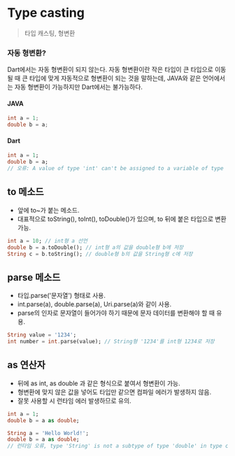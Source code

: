 # Type casting

> 타입 캐스팅, 형변환

### 자동 형변환?
Dart에서는 자동 형변환이 되지 않는다.
자동 형변환이란 작은 타입이 큰 타입으로 이동될 때 큰 타입에 맞게 자동적으로 형변환이 되는 것을 말하는데,
JAVA와 같은 언어에서는 자동 형변환이 가능하지만 Dart에서는 불가능하다.
#### JAVA
```java
int a = 1;
double b = a;
```
#### Dart
```dart
int a = 1;
double b = a;
// 오류: A value of type 'int' can't be assigned to a variable of type 'double'.

```

## to 메소드
- 앞에 to~가 붙는 메소드.
- 대표적으로 toString(), toInt(), toDouble()가 있으며, to 뒤에 붙은 타입으로 변환 가능.
```dart
int a = 10; // int형 a 선언
double b = a.toDouble(); // int형 a의 값을 double형 b에 저장
String c = b.toString(); // double형 b의 값을 String형 c에 저장
```
## parse 메소드
- 타입.parse('문자열') 형태로 사용.
- int.parse(a), double.parse(a), Uri.parse(a)와 같이 사용.
- parse의 인자로 문자열이 들어가야 하기 때문에 문자 데이터를 변환해야 할 때 유용.
```dart
String value = '1234';
int number = int.parse(value); // String형 '1234'를 int형 1234로 저장
```

## as 연산자
- 뒤에 as int, as double 과 같은 형식으로 붙여서 형변환이 가능.
- 형변환에 맞지 않은 값을 넣어도 타입만 같으면 컴파일 에러가 발생하지 않음.
- 잘못 사용할 시 런타임 에러 발생하므로 유의.
```dart
int a = 1;
double b = a as double;
```

```dart
String a = 'Hello World!';
double b = a as double;
// 런타임 오류, type 'String' is not a subtype of type 'double' in type cast
```
